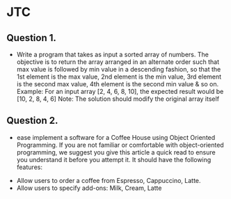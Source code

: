 # JTC
## Question 1.
  * Write a program that takes as input a sorted array of numbers. The objective is to return the array arranged in an
alternate order such that max value is followed by min value in a descending fashion, so that the 1st element is the
max value, 2nd element is the min value, 3rd element is the second max value, 4th element is the second min value &
so on.
Example: For an input array [2, 4, 6, 8, 10],
the expected result would be [10, 2, 8, 4, 6]
Note: The solution should modify the original array itself

## Question 2.
  * ease implement a software for a Coffee House using Object Oriented Programming. If you are not familiar or
comfortable with object-oriented programming, we suggest you give this article a quick read to ensure you
understand it before you attempt it.
It should have the following features:
- Allow users to order a coffee from Espresso, Cappuccino, Latte.
- Allow users to specify add-ons: Milk, Cream, Latte
